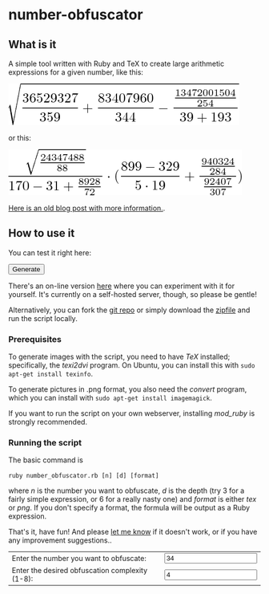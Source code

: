 number-obfuscator
=================

## What is it

A simple tool written with Ruby and TeX to create large arithmetic expressions
for a given number, like this:

![](sample-pictures/obfuscated-1.png "relatively simple example")

or this:

![](sample-pictures/obfuscated-2.png "slightly more complex example")

[Here is an old blog post with more information.](http://mwolf.net/archive/number-obfuscator/).

## How to use it

You can test it right here:

<form action='http://mwolf.net/code/obfuscator/number_obfuscator_cgi.rb' method='GET'>
<table>
  <tr>
    <td>Enter the number you want to obfuscate:</td>
    <td><input type='text' name='n' value='34'/></td>
  </tr>
  <tr>
    <td>Enter the desired obfuscation complexity (1-8):</td>
    <td><input type='text' name='d' value='4'></td>
  </tr>
  <input type=submit value='Generate'>
</form>

There's an on-line version [here](http://mwolf.net/code/obfuscator/obfuscate.html) where you can
experiment with it for yourself. It's currently on a self-hosted server, though, so please be
gentle!

Alternatively, you can fork the [git repo](https://github.com/mwolf-net/number-obfuscator) or
simply download the [zipfile](https://github.com/mwolf-net/number-obfuscator/archive/master.zip) and
run the script locally.

### Prerequisites

To generate images with the script, you need to have *TeX* installed; specifically, the *texi2dvi*
program. On Ubuntu, you can install this with `sudo apt-get install texinfo`.

To generate pictures in .png format, you also need the *convert* program, which you can install with
`sudo apt-get install imagemagick`.

If you want to run the script on your own webserver, installing *mod_ruby* is strongly recommended.

### Running the script

The basic command is

    ruby number_obfuscator.rb [n] [d] [format]
    
where *n* is the number you want to obfuscate, *d* is the depth (try 3 for a fairly simple
expression, or 6 for a really nasty one) and *format* is either *tex* or *png*. If you don't specify
a format, the formula will be output as a Ruby expression.

That's it, have fun! And please [let me know](https://github.com/mwolf-net/number-obfuscator/issues)
if it doesn't work, or if you have any improvement suggestions..

